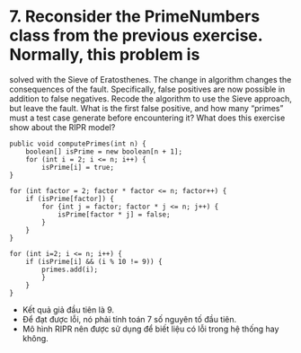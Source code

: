 # 7. Reconsider the PrimeNumbers class from the previous exercise. Normally, this problem is
solved with the Sieve of Eratosthenes. The change in algorithm changes the consequences of
the fault. Specifically, false positives are now possible in addition to false negatives. Recode
the algorithm to use the Sieve approach, but leave the fault. What is the first false positive,
and how many “primes” must a test case generate before encountering it? What does this
exercise show about the RIPR model?
```
public void computePrimes(int n) {
	boolean[] isPrime = new boolean[n + 1];
	for (int i = 2; i <= n; i++) {
		isPrime[i] = true;
}

for (int factor = 2; factor * factor <= n; factor++) {
	if (isPrime[factor]) {
		for {int j = factor; factor * j <= n; j++) {
			isPrime[factor * j] = false;
		}
	}
}

for (int i=2; i <= n; i++) { 
	if (isPrime[i] && (i % 10 != 9)) {
		primes.add(i);
		}
	}
}
```
- Kết quả giả đầu tiên là 9.
- Để đạt được lỗi, nó phải tính toán 7 số nguyên tố đầu tiên.
- Mô hình RIPR nên được sử dụng để biết liệu có lỗi trong hệ thống hay không.
